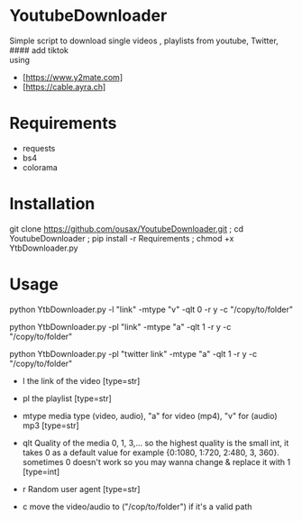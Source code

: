 # YoutubeDownloader
Simple script to download single videos , playlists from youtube, Twitter, #### add tiktok  
using 
- [https://www.y2mate.com]
- [https://cable.ayra.ch]

# Requirements
- requests
- bs4 
- colorama

# Installation 
git clone https://github.com/ousax/YoutubeDownloader.git ;
cd YoutubeDownloader ; pip install -r Requirements ; chmod +x YtbDownloader.py

# Usage
python YtbDownloader.py -l "link" -mtype "v" -qlt 0 -r y -c "/copy/to/folder"

python YtbDownloader.py -pl "link" -mtype "a" -qlt 1 -r y -c "/copy/to/folder"

python YtbDownloader.py -pl "twitter link" -mtype "a" -qlt 1 -r y -c "/copy/to/folder"

- l the link of the video [type=str]

- pl the playlist [type=str]

- mtype media type (video, audio), "a" for video (mp4), "v" for (audio) mp3 [type=str]

- qlt Quality of the media 0, 1, 3,...
so the highest quality is the small int, it takes 0 as a default value for example {0:1080, 1:720, 2:480, 3, 360}.
sometimes 0 doesn't work so you may wanna change & replace it with 1 [type=int]

- r Random user agent [type=str]

- c move the video/audio to ("/cop/to/folder") if it's a valid path
